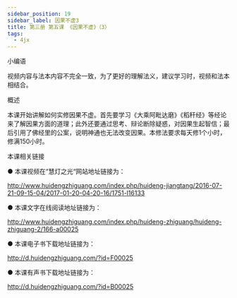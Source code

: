 ```yaml
---
sidebar_position: 19
sidebar_label: 因果不虚3
title: 第三册 第五课 《因果不虚》（3）
tags:
  - 4jx
---
```

   小编语 

视频内容与法本内容不完全一致，为了更好的理解法义，建议学习时，视频和法本相结合。

概述


本课开始讲解如何实修因果不虚。首先要学习《大乘阿毗达磨》《稻秆经》等经论来了解因果方面的道理；此外还要通过思考、辩论断除疑惑，对因果生起智信；最后引用了佛经里的公案，说明神通也无法改变因果。本修法要求每天修1个小时，修满150小时。







 本课相关链接 

●  本课视频在“慧灯之光“网站地址链接为：

http://www.huidengzhiguang.com/index.php/huideng-jiangtang/2016-07-21-09-15-04/2017-01-20-04-20-16/1751-l16133



●  本课文字在线阅读地址链接为：

http://www.huidengzhiguang.com/index.php/huideng-zhiguang/huideng-zhiguang-2/166-a00025



●  本课电子书下载地址链接为：

http://d.huidengzhiguang.com/?id=F00025



●  本课有声书下载地址链接为：

http://d.huidengzhiguang.com/?id=B00025